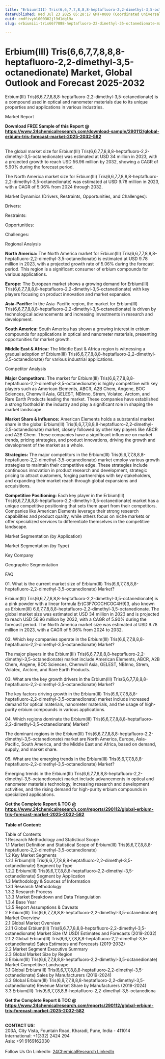```yaml
---
title: "Erbium(III) Tris(6,6,7,7,8,8,8-heptafluoro-2,2-dimethyl-3,5-octanedionate) Market, Global Outlook and Forecast 2025-2032"
datePublished: Wed Jul 23 2025 05:28:17 GMT+0000 (Coordinated Universal Time)
cuid: cmdfivybl000302jl9d1dgl9a
slug: erbiumiii-tris6677888-heptafluoro-22-dimethyl-35-octanedionate-market-global-outlook-and-forecast-2025-2032-1

---
```


# Erbium(III) Tris(6,6,7,7,8,8,8-heptafluoro-2,2-dimethyl-3,5-octanedionate) Market, Global Outlook and Forecast 2025-2032

<p>Erbium(III) Tris(6,6,7,7,8,8,8-heptafluoro-2,2-dimethyl-3,5-octanedionate) is a compound used in optical and nanometer materials due to its unique properties and applications in various industries.</p><p>
</p><p>
Market Report</p><div><b>Download FREE Sample of this Report @ 
            <a href="https://www.24chemicalresearch.com/download-sample/290112/global-erbium-tris-forecast-market-2025-2032-582">
            https://www.24chemicalresearch.com/download-sample/290112/global-erbium-tris-forecast-market-2025-2032-582</a></b></div><br><p>
</p><p>The global market size for Erbium(III) Tris(6,6,7,7,8,8,8-heptafluoro-2,2-dimethyl-3,5-octanedionate) was estimated at USD 34 million in 2023, with a projected growth to reach USD 56.96 million by 2032, showing a CAGR of 5.90% during the forecast period.</p><p>
The North America market size for Erbium(III) Tris(6,6,7,7,8,8,8-heptafluoro-2,2-dimethyl-3,5-octanedionate) was estimated at USD 9.78 million in 2023, with a CAGR of 5.06% from 2024 through 2032.</p><p>
Market Dynamics (Drivers, Restraints, Opportunities, and Challenges):</p><p>
Drivers:</p><p>
</p><p>
Restraints:</p><p>
</p><p>
Opportunities:</p><p>
</p><p>
Challenges:</p><p>
</p><p>
Regional Analysis</p><p>
<strong>North America:</strong> The North America market for Erbium(III) Tris(6,6,7,7,8,8,8-heptafluoro-2,2-dimethyl-3,5-octanedionate) is estimated at USD 9.78 million in 2023, with a projected growth rate of 5.06% during the forecast period. This region is a significant consumer of erbium compounds for various applications.</p><p>
<strong>Europe:</strong> The European market shows a growing demand for Erbium(III) Tris(6,6,7,7,8,8,8-heptafluoro-2,2-dimethyl-3,5-octanedionate) with key players focusing on product innovation and market expansion.</p><p>
<strong>Asia-Pacific:</strong> In the Asia-Pacific region, the market for Erbium(III) Tris(6,6,7,7,8,8,8-heptafluoro-2,2-dimethyl-3,5-octanedionate) is driven by technological advancements and increasing investments in research and development.</p><p>
<strong>South America:</strong> South America has shown a growing interest in erbium compounds for applications in optical and nanometer materials, presenting opportunities for market growth.</p><p>
<strong>Middle East &amp; Africa:</strong> The Middle East &amp; Africa region is witnessing a gradual adoption of Erbium(III) Tris(6,6,7,7,8,8,8-heptafluoro-2,2-dimethyl-3,5-octanedionate) for various industrial applications.</p><p>
Competitor Analysis</p><p>
<strong>Major Competitors:</strong> The market for Erbium(III) Tris(6,6,7,7,8,8,8-heptafluoro-2,2-dimethyl-3,5-octanedionate) is highly competitive with key players such as American Elements, ABCR, A2B Chem, Angene, BOC Sciences, Chemwill Asia, GELEST, NBInno, Strem, Volatec, Arctom, and Rare Earth Products leading the market. These companies have established a strong foothold in the industry and play a significant role in shaping the market landscape.</p><p>
<strong>Market Share &amp; Influence:</strong> American Elements holds a substantial market share in the global Erbium(III) Tris(6,6,7,7,8,8,8-heptafluoro-2,2-dimethyl-3,5-octanedionate) market, closely followed by other key players like ABCR and A2B Chem. These companies have a significant influence on market trends, pricing strategies, and product innovations, driving the growth and development of the market as a whole.</p><p>
<strong>Strategies:</strong> The major competitors in the Erbium(III) Tris(6,6,7,7,8,8,8-heptafluoro-2,2-dimethyl-3,5-octanedionate) market employ various growth strategies to maintain their competitive edge. These strategies include continuous innovation in product research and development, strategic pricing to attract customers, forging partnerships with key stakeholders, and expanding their market reach through global expansions and acquisitions.</p><p>
<strong>Competitive Positioning:</strong> Each key player in the Erbium(III) Tris(6,6,7,7,8,8,8-heptafluoro-2,2-dimethyl-3,5-octanedionate) market has a unique competitive positioning that sets them apart from their competitors. Companies like American Elements leverage their strong research capabilities and product quality, while others focus on niche markets or offer specialized services to differentiate themselves in the competitive landscape.</p><p>
Market Segmentation (by Application)</p><p>
</p><p>
Market Segmentation (by Type)</p><p>
</p><p>
Key Company</p><p>
</p><p>
Geographic Segmentation</p><p>
</p><p>
FAQ </p><p>
01. What is the current market size of Erbium(III) Tris(6,6,7,7,8,8,8-heptafluoro-2,2-dimethyl-3,5-octanedionate) Market?</p><p>
Erbium(III) Tris(6,6,7,7,8,8,8-heptafluoro-2,2-dimethyl-3,5-octanedionate) is a pink powder with a linear formula Er(C3F7COCHCOC4H9)3, also known as Erbium(III) 6,6,7,7,8,8,8-heptafluoro-2,2-dimethyl-3,5-octanedionate. The global market size was estimated at USD 34 million in 2023 and is projected to reach USD 56.96 million by 2032, with a CAGR of 5.90% during the forecast period. The North America market size was estimated at USD 9.78 million in 2023, with a CAGR of 5.06% from 2024 to 2032.</p><p>
02. Which key companies operate in the Erbium(III) Tris(6,6,7,7,8,8,8-heptafluoro-2,2-dimethyl-3,5-octanedionate) Market?</p><p>
The major players in the Erbium(III) Tris(6,6,7,7,8,8,8-heptafluoro-2,2-dimethyl-3,5-octanedionate) market include American Elements, ABCR, A2B Chem, Angene, BOC Sciences, Chemwill Asia, GELEST, NBInno, Strem, Volatec, Arctom, and Rare Earth Products.</p><p>
03. What are the key growth drivers in the Erbium(III) Tris(6,6,7,7,8,8,8-heptafluoro-2,2-dimethyl-3,5-octanedionate) Market?</p><p>
The key factors driving growth in the Erbium(III) Tris(6,6,7,7,8,8,8-heptafluoro-2,2-dimethyl-3,5-octanedionate) market include increased demand for optical materials, nanometer materials, and the usage of high-purity erbium compounds in various applications.</p><p>
04. Which regions dominate the Erbium(III) Tris(6,6,7,7,8,8,8-heptafluoro-2,2-dimethyl-3,5-octanedionate) Market?</p><p>
The dominant regions in the Erbium(III) Tris(6,6,7,7,8,8,8-heptafluoro-2,2-dimethyl-3,5-octanedionate) market are North America, Europe, Asia-Pacific, South America, and the Middle East and Africa, based on demand, supply, and market share.</p><p>
05. What are the emerging trends in the Erbium(III) Tris(6,6,7,7,8,8,8-heptafluoro-2,2-dimethyl-3,5-octanedionate) Market?</p><p>
Emerging trends in the Erbium(III) Tris(6,6,7,7,8,8,8-heptafluoro-2,2-dimethyl-3,5-octanedionate) market include advancements in optical and nanometer materials technology, increasing research and development activities, and the rising demand for high-purity erbium compounds in specialized applications.
</p>

<div><b>Get the Complete Report & TOC @ 
            <a href="https://www.24chemicalresearch.com/reports/290112/global-erbium-tris-forecast-market-2025-2032-582">
            https://www.24chemicalresearch.com/reports/290112/global-erbium-tris-forecast-market-2025-2032-582</a></b></div><br>
            <b>Table of Content:</b><p>Table of Contents<br />
1 Research Methodology and Statistical Scope<br />
1.1 Market Definition and Statistical Scope of Erbium(III) Tris(6,6,7,7,8,8,8-heptafluoro-2,2-dimethyl-3,5-octanedionate)<br />
1.2 Key Market Segments<br />
1.2.1 Erbium(III) Tris(6,6,7,7,8,8,8-heptafluoro-2,2-dimethyl-3,5-octanedionate) Segment by Type<br />
1.2.2 Erbium(III) Tris(6,6,7,7,8,8,8-heptafluoro-2,2-dimethyl-3,5-octanedionate) Segment by Application<br />
1.3 Methodology & Sources of Information<br />
1.3.1 Research Methodology<br />
1.3.2 Research Process<br />
1.3.3 Market Breakdown and Data Triangulation<br />
1.3.4 Base Year<br />
1.3.5 Report Assumptions & Caveats<br />
2 Erbium(III) Tris(6,6,7,7,8,8,8-heptafluoro-2,2-dimethyl-3,5-octanedionate) Market Overview<br />
2.1 Global Market Overview<br />
2.1.1 Global Erbium(III) Tris(6,6,7,7,8,8,8-heptafluoro-2,2-dimethyl-3,5-octanedionate) Market Size (M USD) Estimates and Forecasts (2019-2032)<br />
2.1.2 Global Erbium(III) Tris(6,6,7,7,8,8,8-heptafluoro-2,2-dimethyl-3,5-octanedionate) Sales Estimates and Forecasts (2019-2032)<br />
2.2 Market Segment Executive Summary<br />
2.3 Global Market Size by Region<br />
3 Erbium(III) Tris(6,6,7,7,8,8,8-heptafluoro-2,2-dimethyl-3,5-octanedionate) Market Competitive Landscape<br />
3.1 Global Erbium(III) Tris(6,6,7,7,8,8,8-heptafluoro-2,2-dimethyl-3,5-octanedionate) Sales by Manufacturers (2019-2024)<br />
3.2 Global Erbium(III) Tris(6,6,7,7,8,8,8-heptafluoro-2,2-dimethyl-3,5-octanedionate) Revenue Market Share by Manufacturers (2019-2024)<br />
3.3 Erbium(III) Tris(6,6,7,7,8,8,8-heptafluoro-2,2-dimethyl-3,5-octanediona</p>

<div><b>Get the Complete Report & TOC @ 
            <a href="https://www.24chemicalresearch.com/reports/290112/global-erbium-tris-forecast-market-2025-2032-582">
            https://www.24chemicalresearch.com/reports/290112/global-erbium-tris-forecast-market-2025-2032-582</a></b></div><br>

<b>CONTACT US:</b><br>
            203A, City Vista, Fountain Road, Kharadi, Pune, India - 411014<br>
            International: +1(332) 2424 294<br>
            Asia: +91 9169162030 <br><br>
            Follow Us On LinkedIn: <a href="https://www.linkedin.com/company/24chemicalresearch/">24ChemicalResearch LinkedIn</a>